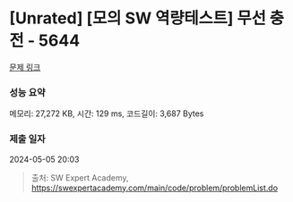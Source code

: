 # [Unrated] [모의 SW 역량테스트] 무선 충전 - 5644 

[문제 링크](https://swexpertacademy.com/main/code/problem/problemDetail.do?contestProbId=AWXRDL1aeugDFAUo) 

### 성능 요약

메모리: 27,272 KB, 시간: 129 ms, 코드길이: 3,687 Bytes

### 제출 일자

2024-05-05 20:03



> 출처: SW Expert Academy, https://swexpertacademy.com/main/code/problem/problemList.do